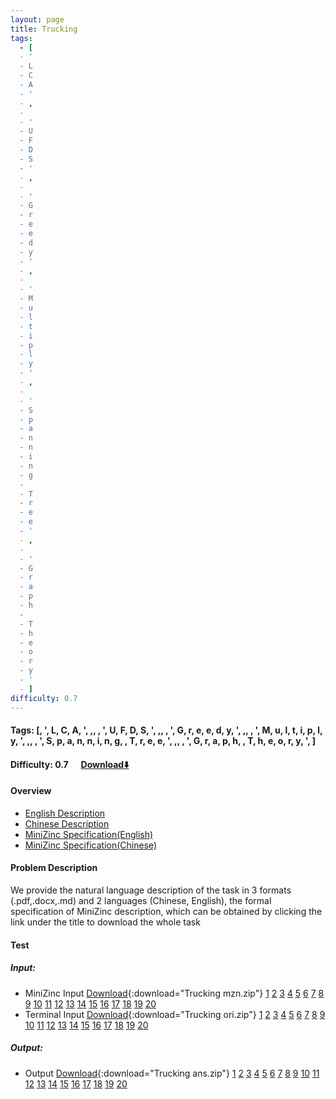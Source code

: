 ```yaml
---
layout: page
title: Trucking
tags:
  - [
  - '
  - L
  - C
  - A
  - '
  - ,
  -  
  - '
  - U
  - F
  - D
  - S
  - '
  - ,
  -  
  - '
  - G
  - r
  - e
  - e
  - d
  - y
  - '
  - ,
  -  
  - '
  - M
  - u
  - l
  - t
  - i
  - p
  - l
  - y
  - '
  - ,
  -  
  - '
  - S
  - p
  - a
  - n
  - n
  - i
  - n
  - g
  -  
  - T
  - r
  - e
  - e
  - '
  - ,
  -  
  - '
  - G
  - r
  - a
  - p
  - h
  -  
  - T
  - h
  - e
  - o
  - r
  - y
  - '
  - ]
difficulty: 0.7
---
```


#### Tags: [, ', L, C, A, ', ,,  , ', U, F, D, S, ', ,,  , ', G, r, e, e, d, y, ', ,,  , ', M, u, l, t, i, p, l, y, ', ,,  , ', S, p, a, n, n, i, n, g,  , T, r, e, e, ', ,,  , ', G, r, a, p, h,  , T, h, e, o, r, y, ', ]
#### Difficulty: 0.7 &nbsp;&nbsp;&nbsp;&nbsp; [Download⬇️](../../dataset/Trucking.zip)
#### Overview
- [English Description](../../dataset/Trucking/task_e.pdf)
- [Chinese Description](../../dataset/Trucking/task_c.pdf)
- [MiniZinc Specification(English)](../../dataset/Trucking/task_e_mzn.txt)
- [MiniZinc Specification(Chinese)](../../dataset/Trucking/task_c_mzn.txt)

#### Problem Description
We provide the natural language description of the task in 3 formats (.pdf,.docx,.md) and 2 languages (Chinese, English), the formal specification of MiniZinc description, which can be obtained by clicking the link under the title to download the whole task
#### Test
##### Input:
- MiniZinc Input [Download](../../dataset/Trucking/tests/mzn_form.zip){:download="Trucking mzn.zip"} [1](../../dataset/Trucking/tests/mzn_form/1_dzn.txt) [2](../../dataset/Trucking/tests/mzn_form/2_dzn.txt) [3](../../dataset/Trucking/tests/mzn_form/3_dzn.txt) [4](../../dataset/Trucking/tests/mzn_form/4_dzn.txt) [5](../../dataset/Trucking/tests/mzn_form/5_dzn.txt) [6](../../dataset/Trucking/tests/mzn_form/6_dzn.txt) [7](../../dataset/Trucking/tests/mzn_form/7_dzn.txt) [8](../../dataset/Trucking/tests/mzn_form/8_dzn.txt) [9](../../dataset/Trucking/tests/mzn_form/9_dzn.txt) [10](../../dataset/Trucking/tests/mzn_form/10_dzn.txt) [11](../../dataset/Trucking/tests/mzn_form/11_dzn.txt) [12](../../dataset/Trucking/tests/mzn_form/12_dzn.txt) [13](../../dataset/Trucking/tests/mzn_form/13_dzn.txt) [14](../../dataset/Trucking/tests/mzn_form/14_dzn.txt) [15](../../dataset/Trucking/tests/mzn_form/15_dzn.txt) [16](../../dataset/Trucking/tests/mzn_form/16_dzn.txt) [17](../../dataset/Trucking/tests/mzn_form/17_dzn.txt) [18](../../dataset/Trucking/tests/mzn_form/18_dzn.txt) [19](../../dataset/Trucking/tests/mzn_form/19_dzn.txt) [20](../../dataset/Trucking/tests/mzn_form/20_dzn.txt) 
- Terminal Input [Download](../../dataset/Trucking/tests/origin_form.zip){:download="Trucking ori.zip"} [1](../../dataset/Trucking/tests/origin_form/1.in) [2](../../dataset/Trucking/tests/origin_form/2.in) [3](../../dataset/Trucking/tests/origin_form/3.in) [4](../../dataset/Trucking/tests/origin_form/4.in) [5](../../dataset/Trucking/tests/origin_form/5.in) [6](../../dataset/Trucking/tests/origin_form/6.in) [7](../../dataset/Trucking/tests/origin_form/7.in) [8](../../dataset/Trucking/tests/origin_form/8.in) [9](../../dataset/Trucking/tests/origin_form/9.in) [10](../../dataset/Trucking/tests/origin_form/10.in) [11](../../dataset/Trucking/tests/origin_form/11.in) [12](../../dataset/Trucking/tests/origin_form/12.in) [13](../../dataset/Trucking/tests/origin_form/13.in) [14](../../dataset/Trucking/tests/origin_form/14.in) [15](../../dataset/Trucking/tests/origin_form/15.in) [16](../../dataset/Trucking/tests/origin_form/16.in) [17](../../dataset/Trucking/tests/origin_form/17.in) [18](../../dataset/Trucking/tests/origin_form/18.in) [19](../../dataset/Trucking/tests/origin_form/19.in) [20](../../dataset/Trucking/tests/origin_form/20.in) 

##### Output:
- Output [Download](../../dataset/Trucking/tests/ans.zip){:download="Trucking ans.zip"} [1](../../dataset/Trucking/tests/ans/1_out.txt) [2](../../dataset/Trucking/tests/ans/2_out.txt) [3](../../dataset/Trucking/tests/ans/3_out.txt) [4](../../dataset/Trucking/tests/ans/4_out.txt) [5](../../dataset/Trucking/tests/ans/5_out.txt) [6](../../dataset/Trucking/tests/ans/6_out.txt) [7](../../dataset/Trucking/tests/ans/7_out.txt) [8](../../dataset/Trucking/tests/ans/8_out.txt) [9](../../dataset/Trucking/tests/ans/9_out.txt) [10](../../dataset/Trucking/tests/ans/10_out.txt) [11](../../dataset/Trucking/tests/ans/11_out.txt) [12](../../dataset/Trucking/tests/ans/12_out.txt) [13](../../dataset/Trucking/tests/ans/13_out.txt) [14](../../dataset/Trucking/tests/ans/14_out.txt) [15](../../dataset/Trucking/tests/ans/15_out.txt) [16](../../dataset/Trucking/tests/ans/16_out.txt) [17](../../dataset/Trucking/tests/ans/17_out.txt) [18](../../dataset/Trucking/tests/ans/18_out.txt) [19](../../dataset/Trucking/tests/ans/19_out.txt) [20](../../dataset/Trucking/tests/ans/20_out.txt) 

